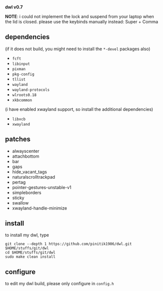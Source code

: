 **dwl v0.7**

**NOTE**: i could not implement the lock and suspend from your laptop when the lid is closed. please use the keybinds manually instead: Super + Comma

## dependencies
(if it does not build, you might need to install the `*-devel` packages also)

- `fcft`
- `libinput`
- `pixman`
- `pkg-config`
- `tllist`
- `wayland`
- `wayland-protocols`
- `wlroots0.18`
- `xkbcommon`

(i have enabled xwayland support, so install the additional dependencies)
- `libxcb`
- `xwayland`

## patches

- alwayscenter
- attachbottom
- bar
- gaps
- hide_vacant_tags
- naturalscrolltrackpad
- pertag
- pointer-gestures-unstable-v1
- simpleborders
- sticky
- swallow
- xwayland-handle-minimize

## install
to install my dwl, type

```
git clone --depth 1 https://github.com/pinitik1906/dwl.git $HOME/stuffs/git/dwl
cd $HOME/stuffs/git/dwl
sudo make clean install
```

## configure
to edit my dwl build, please only configure in `config.h`
